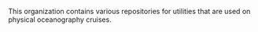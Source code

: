 This organization contains various repositories for utilities that are used on physical oceanography cruises.
